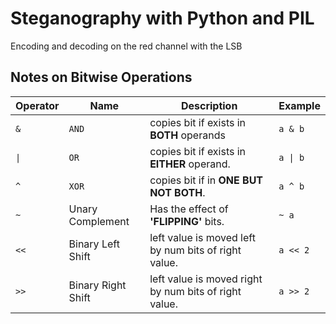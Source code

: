 # Steganography with Python and PIL

Encoding and decoding on the red channel with the LSB

## Notes on Bitwise Operations
Operator | Name |	Description	| Example
-|-|-|-|
`&` | `AND` | copies bit if exists in **BOTH** operands |	`a & b`
`\|` | `OR` | copies bit if exists in **EITHER** operand.	| `a \| b`
`^` |  `XOR` |	copies bit if in **ONE BUT NOT BOTH**. |	`a ^ b`
`~` | Unary Complement | Has the effect of **'FLIPPING'** bits. |	`~ a`
`<<` |  Binary Left Shift |	left value is moved left by num bits of right value. |	`a << 2` 
`>>` | Binary Right Shift	|  left value is moved right by num bits of right value. |	`a >> 2`
